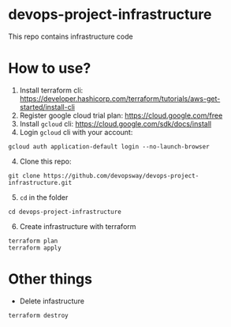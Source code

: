 # devops-project-infrastructure
This repo contains infrastructure code

# How to use?
1. Install terraform cli: https://developer.hashicorp.com/terraform/tutorials/aws-get-started/install-cli
1. Register google cloud trial plan: https://cloud.google.com/free
1. Install `gcloud` cli: https://cloud.google.com/sdk/docs/install
1. Login `gcloud` cli with your account:
```shell
gcloud auth application-default login --no-launch-browser
```
4. Clone this repo:
```
git clone https://github.com/devopsway/devops-project-infrastructure.git
```
5. `cd` in the folder
```
cd devops-project-infrastructure
```
6. Create infrastructure with terraform
```
terraform plan
terraform apply
```

# Other things
- Delete infastructure
```
terraform destroy
```